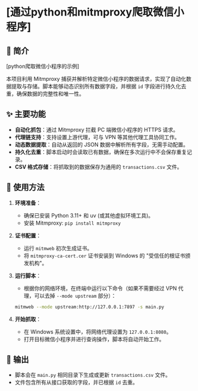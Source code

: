 # [通过python和mitmproxy爬取微信小程序]

## 📝 简介

[python爬取微信小程序的示例]

本项目利用 Mitmproxy 捕获并解析特定微信小程序的数据请求，实现了自动化数据提取与存储。脚本能够动态识别所有数据字段，并根据 `id` 字段进行持久化去重，确保数据的完整性和唯一性。

## ✨ 主要功能

- **自动化抓包**：通过 Mitmproxy 拦截 PC 端微信小程序的 HTTPS 请求。
- **代理链支持**：支持设置上游代理，可与 VPN 等其他代理工具协同工作。
- **动态数据提取**：自动从返回的 JSON 数据中解析所有字段，无需手动配置。
- **持久化去重**：脚本启动时会读取已有数据，确保在多次运行中不会保存重复记录。
- **CSV 格式存储**：将抓取到的数据保存为通用的 `transactions.csv` 文件。

## 🚀 使用方法

1.  **环境准备**：
    * 确保已安装 Python 3.11+ 和 uv (或其他虚拟环境工具)。
    * 安装 Mitmproxy: `pip install mitmproxy`

2.  **证书配置**：
    * 运行 `mitmweb` 初次生成证书。
    * 将 `mitmproxy-ca-cert.cer` 证书安装到 Windows 的 "受信任的根证书颁发机构"。

3.  **运行脚本**：
    * 根据你的网络环境，在终端中运行以下命令（如果不需要经过 VPN 代理，可以去掉 `--mode upstream` 部分）：
    ```bash
    mitmweb --mode upstream:http://127.0.0.1:7897 -s main.py
    ```

4.  **开始抓取**：
    * 在 Windows 系统设置中，将网络代理设置为 `127.0.0.1:8080`。
    * 打开目标微信小程序并进行查询操作，脚本将自动开始工作。

## 📄 输出

-   脚本会在 `main.py` 相同目录下生成或更新 `transactions.csv` 文件。
-   文件包含所有从接口获取的字段，并已根据 `id` 去重。